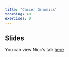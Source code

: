 ```yaml
---
title: "Cancer Genomics"
teaching: 60
exercises: 0
---
```


## Slides

You can view Nico's talk [here](https://docs.google.com/presentation/d/1YBcX4uRV4JUAdxeBGYbXgoRaHZ7ILiMGuGrKPA0c7Rc/edit?usp=sharing)
